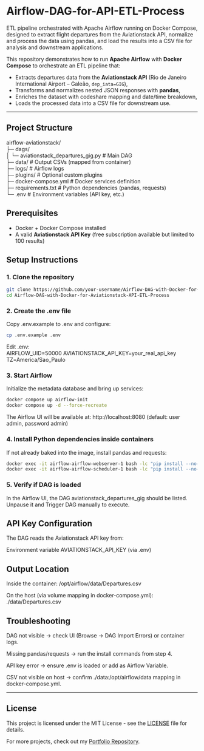 # Airflow-DAG-for-API-ETL-Process
ETL pipeline orchestrated with Apache Airflow running on Docker Compose, designed to extract flight departures from the Aviationstack API, normalize and process the data using pandas, and load the results into a CSV file for analysis and downstream applications.

This repository demonstrates how to run **Apache Airflow** with **Docker Compose** to orchestrate an ETL pipeline that:
- Extracts departures data from the **Aviationstack API** (Rio de Janeiro International Airport – Galeão, `dep_iata=GIG`),
- Transforms and normalizes nested JSON responses with **pandas**,
- Enriches the dataset with codeshare mapping and date/time breakdown,
- Loads the processed data into a CSV file for downstream use.
  
---  
  
## Project Structure    
  
airflow-aviationstack/  
├─ dags/  
│ └─ aviationstack_departures_gig.py # Main DAG  
├─ data/ # Output CSVs (mapped from container)  
├─ logs/ # Airflow logs  
├─ plugins/ # Optional custom plugins  
├─ docker-compose.yml # Docker services definition  
├─ requirements.txt # Python dependencies (pandas, requests)  
└─ .env # Environment variables (API key, etc.)  
    
  
## Prerequisites  
  
- Docker + Docker Compose installed
- A valid **Aviationstack API Key** (free subscription available but limited to 100 results)
  
  
  
## Setup Instructions  

### 1. Clone the repository  
  
```bash
git clone https://github.com/your-username/Airflow-DAG-with-Docker-for-Aviationstack-API-ETL-Process.git
cd Airflow-DAG-with-Docker-for-Aviationstack-API-ETL-Process
```
  
### 2. Create the .env file 
  
Copy .env.example to .env and configure:  
```bash
cp .env.example .env
```
  
Edit .env:  
AIRFLOW_UID=50000
AVIATIONSTACK_API_KEY=your_real_api_key
TZ=America/Sao_Paulo  
    
### 3. Start Airflow  
  
Initialize the metadata database and bring up services:
```bash 
docker compose up airflow-init
docker compose up -d --force-recreate
```  
  
The Airflow UI will be available at:
http://localhost:8080 (default: user admin, password admin)  

### 4. Install Python dependencies inside containers  
  
If not already baked into the image, install pandas and requests:  
```bash
docker exec -it airflow-airflow-webserver-1 bash -lc "pip install --no-cache-dir pandas==2.2.2 requests==2.32.3"
docker exec -it airflow-airflow-scheduler-1 bash -lc "pip install --no-cache-dir pandas==2.2.2 requests==2.32.3"
```  

### 5. Verify if DAG is loaded  
  
In the Airflow UI, the DAG aviationstack_departures_gig should be listed.
Unpause it and Trigger DAG manually to execute.  


## API Key Configuration  

The DAG reads the Aviationstack API key from:

Environment variable AVIATIONSTACK_API_KEY (via .env)  
    

## Output Location  
  
Inside the container:
/opt/airflow/data/Departures.csv  
  
On the host (via volume mapping in docker-compose.yml):
./data/Departures.csv  
  

## Troubleshooting  

DAG not visible → check UI (Browse → DAG Import Errors) or container logs.

Missing pandas/requests → run the install commands from step 4.

API key error → ensure .env is loaded or add as Airflow Variable.

CSV not visible on host → confirm ./data:/opt/airflow/data mapping in docker-compose.yml.  
  
---

## License  
This project is licensed under the MIT License - see the [LICENSE](LICENSE) file for details.  
  
For more projects, check out my [Portfolio Repository](https://github.com/rodolfoplng/Portfolio).















